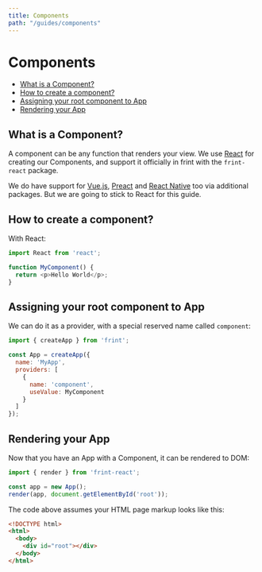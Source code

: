 ```yaml
---
title: Components
path: "/guides/components"
---
```


# Components

<!-- MarkdownTOC depth=1 autolink=true bracket=round -->

- [What is a Component?](#what-is-a-component)
- [How to create a component?](#how-to-create-a-component)
- [Assigning your root component to App](#assigning-your-root-component-to-app)
- [Rendering your App](#rendering-your-app)

<!-- /MarkdownTOC -->

## What is a Component?

A component can be any function that renders your view. We use [React](https://facebook.github.io/react/) for creating our Components, and support it officially in frint with the `frint-react` package.

We do have support for [Vue.js](https://github.com/frintjs/frint-vue), [Preact](https://github.com/frintjs/frint-preact) and [React Native](https://github.com/frintjs/frint-react-native) too via additional packages. But we are going to stick to React for this guide.

## How to create a component?

With React:

```js
import React from 'react';

function MyComponent() {
  return <p>Hello World</p>;
}
```

## Assigning your root component to App

We can do it as a provider, with a special reserved name called `component`:

```js
import { createApp } from 'frint';

const App = createApp({
  name: 'MyApp',
  providers: [
    {
      name: 'component',
      useValue: MyComponent
    }
  ]
});
```

## Rendering your App

Now that you have an App with a Component, it can be rendered to DOM:

```js
import { render } from 'frint-react';

const app = new App();
render(app, document.getElementById('root'));
```

The code above assumes your HTML page markup looks like this:

```html
<!DOCTYPE html>
<html>
  <body>
    <div id="root"></div>
  </body>
</html>
```
